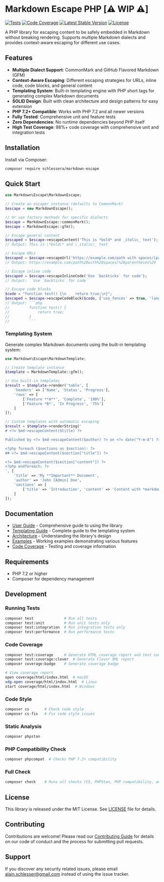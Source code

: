 # Markdown Escape PHP [⚠️ WIP ⚠️]

[![Tests](https://github.com/schlessera/markdown-escape-php/workflows/Tests/badge.svg)](https://github.com/schlessera/markdown-escape-php/actions)
[![Code Coverage](https://codecov.io/gh/schlessera/markdown-escape-php/branch/main/graph/badge.svg)](https://codecov.io/gh/schlessera/markdown-escape-php)
[![Latest Stable Version](https://poser.pugx.org/schlessera/markdown-escape/v/stable)](https://packagist.org/packages/schlessera/markdown-escape)
[![License](https://poser.pugx.org/schlessera/markdown-escape/license)](https://packagist.org/packages/schlessera/markdown-escape)

A PHP library for escaping content to be safely embedded in Markdown without breaking rendering. Supports multiple Markdown dialects and provides context-aware escaping for different use cases.

## Features

- **Multiple Dialect Support**: CommonMark and GitHub Flavored Markdown (GFM)
- **Context-Aware Escaping**: Different escaping strategies for URLs, inline code, code blocks, and general content
- **Templating System**: Built-in templating engine with PHP short tags for generating complex Markdown documents
- **SOLID Design**: Built with clean architecture and design patterns for easy extension
- **PHP 7.2+ Compatible**: Works with PHP 7.2 and all newer versions
- **Fully Tested**: Comprehensive unit and feature tests
- **Zero Dependencies**: No runtime dependencies beyond PHP itself
- **High Test Coverage**: 98%+ code coverage with comprehensive unit and integration tests

## Installation

Install via Composer:

```bash
composer require schlessera/markdown-escape
```

## Quick Start

```php
use Markdown\Escape\MarkdownEscape;

// Create an escaper instance (defaults to CommonMark)
$escape = new MarkdownEscape();

// Or use factory methods for specific dialects
$escape = MarkdownEscape::commonMark();
$escape = MarkdownEscape::gfm();

// Escape general content
$escaped = $escape->escapeContent('This is *bold* and _italic_ text');
// Output: This is \*bold\* and \_italic\_ text

// Escape URLs
$escaped = $escape->escapeUrl('https://example.com/path with spaces/(parentheses)');
// Output: https://example.com/path%20with%20spaces/%28parentheses%29

// Escape inline code
$escaped = $escape->escapeInlineCode('Use `backticks` for code');
// Output: ``Use `backticks` for code``

// Escape code blocks
$code = "function test() {\n    return true;\n}";
$escaped = $escape->escapeCodeBlock($code, ['use_fences' => true, 'language' => 'php']);
// Output: ```php
//         function test() {
//             return true;
//         }
//         ```
```

### Templating System

Generate complex Markdown documents using the built-in templating system:

```php
use Markdown\Escape\MarkdownTemplate;

// Create template instance
$template = MarkdownTemplate::gfm();

// Use built-in templates
$result = $template->render('table', [
    'headers' => ['Name', 'Status', 'Progress'],
    'rows' => [
        ['Feature **A**', 'Complete', '100%'],
        ['Feature *B*', 'In Progress', '75%']
    ]
]);

// Custom templates with automatic escaping
$result = $template->renderString('
# <?= $md->escapeContent($title) ?>

Published by <?= $md->escapeContent($author) ?> on <?= date("Y-m-d") ?>

<?php foreach ($sections as $section): ?>
## <?= $md->escapeContent($section["title"]) ?>

<?= $md->escapeContent($section["content"]) ?>
<?php endforeach; ?>
', [
    'title' => 'My **Important** Document',
    'author' => 'John [Admin] Doe',
    'sections' => [
        ['title' => 'Introduction', 'content' => 'Content with *markdown* syntax...']
    ]
]);
```

## Documentation

- [User Guide](docs/user-guide.md) - Comprehensive guide to using the library
- [Templating Guide](docs/templating-guide.md) - Complete guide to the templating system
- [Architecture](docs/architecture.md) - Understanding the library's design
- [Examples](examples/) - Working examples demonstrating various features
- [Code Coverage](docs/code-coverage.md) - Testing and coverage information

## Requirements

- PHP 7.2 or higher
- Composer for dependency management

## Development

### Running Tests

```bash
composer test              # Run all tests
composer test:unit         # Run unit tests only
composer test:integration  # Run integration tests only
composer test:performance  # Run performance tests
```

### Code Coverage

```bash
composer test:coverage     # Generate HTML coverage report and text summary
composer test:coverage:clover  # Generate Clover XML report
composer coverage:badge    # Generate coverage badge

# View coverage report
open coverage/html/index.html  # macOS
xdg-open coverage/html/index.html  # Linux
start coverage/html/index.html  # Windows
```

### Code Style

```bash
composer cs       # Check code style
composer cs-fix   # Fix code style issues
```

### Static Analysis

```bash
composer phpstan
```

### PHP Compatibility Check

```bash
composer phpcompat  # Checks PHP 7.2+ compatibility
```

### Full Check

```bash
composer check    # Runs all checks (CS, PHPStan, PHP compatibility, and tests)
```

## License

This library is released under the MIT License. See [LICENSE](LICENSE) file for details.

## Contributing

Contributions are welcome! Please read our [Contributing Guide](CONTRIBUTING.md) for details on our code of conduct and the process for submitting pull requests.

## Support

If you discover any security related issues, please email alain.schlesser@gmail.com instead of using the issue tracker.
